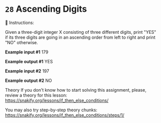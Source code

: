 # `28` Ascending Digits

📝 Instructions:

Given a three-digit integer X consisting of three different digits, print "YES" if its three digits are going in an ascending order from left to right and print "NO" otherwise.

**Example input #1**
179

**Example output #1**
YES

**Example input #2**
197

**Example output #2**
NO

Theory
If you don't know how to start solving this assignment, please, review a theory for this lesson:
https://snakify.org/lessons/if_then_else_conditions/

You may also try step-by-step theory chunks:
https://snakify.org/lessons/if_then_else_conditions/steps/1/